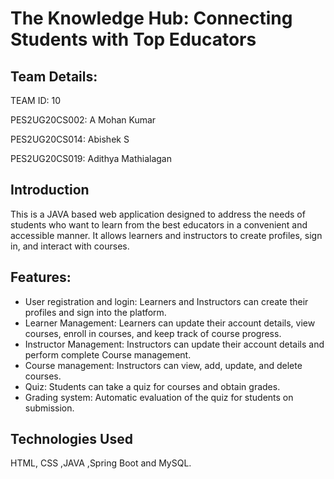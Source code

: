 # The Knowledge Hub: Connecting Students with Top Educators

## Team Details:
TEAM ID: 10

PES2UG20CS002: A Mohan Kumar

PES2UG20CS014: Abishek S

PES2UG20CS019: Adithya Mathialagan

## Introduction
This is a JAVA based web application designed to address the needs of students who want to learn from the best educators in a convenient and accessible manner. It allows learners and instructors to create profiles, sign in, and interact with courses.

## Features:

- User registration and login: Learners and Instructors can create their profiles and sign into the platform.
- Learner Management: Learners can update their account details, view courses, enroll in courses, and keep track of course progress.
- Instructor Management: Instructors can update their account details and perform complete Course management.
- Course management: Instructors can view, add, update, and delete courses.
- Quiz: Students can take a quiz for courses and obtain grades.
- Grading system: Automatic evaluation of the quiz for students on submission.

## Technologies Used
HTML, CSS ,JAVA ,Spring Boot and MySQL.

